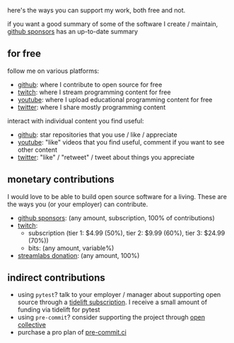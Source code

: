 here's the ways you can support my work, both free and not.

if you want a good summary of some of the software I create / maintain,
[github sponsors] has an up-to-date summary

## for free

follow me on various platforms:

- [github]: where I contribute to open source for free
- [twitch]: where I stream programming content for free
- [youtube]: where I upload educational programming content for free
- [twitter]: where I share mostly programming content

interact with individual content you find useful:

- [github]: star repositories that you use / like / appreciate
- [youtube]: "like" videos that you find useful, comment if you want to see
  other content
- [twitter]: "like" / "retweet" / tweet about things you appreciate

## monetary contributions

I would love to be able to build open source
software for a living.  These are the ways you (or your employer) can
contribute.

- [github sponsors]: (any amount, subscription, 100% of contributions)
- [twitch]:
    - subscription (tier 1: $4.99 (50%), tier 2: $9.99 (60%),
      tier 3: $24.99 (70%))
    - bits: (any amount, variable%)
- [streamlabs donation]: (any amount, 100%)

## indirect contributions

- using `pytest`? talk to your employer / manager about supporting open source
  through a [tidelift subscription].  I receive a small amount of funding via
  tidelift for pytest
- using `pre-commit`? consider supporting the project through [open collective]
- purchase a pro plan of [pre-commit.ci]

[github]: https://github.com/asottile
[twitch]: https://twitch.tv/anthonywritescode
[youtube]: https://youtube.com/anthonywritescode
[twitter]: https://twitter.com/codewithanthony
[github sponsors]: https://github.com/sponsors/asottile
[streamlabs donation]: https://streamlabs.com/anthonywritescode
[tidelift subscription]: https://tidelift.com/subscription/pkg/pypi-pytest
[open collective]: https://opencollective.com/pre-commit
[pre-commit.ci]: https://github.com/marketplace/pre-commit-ci
